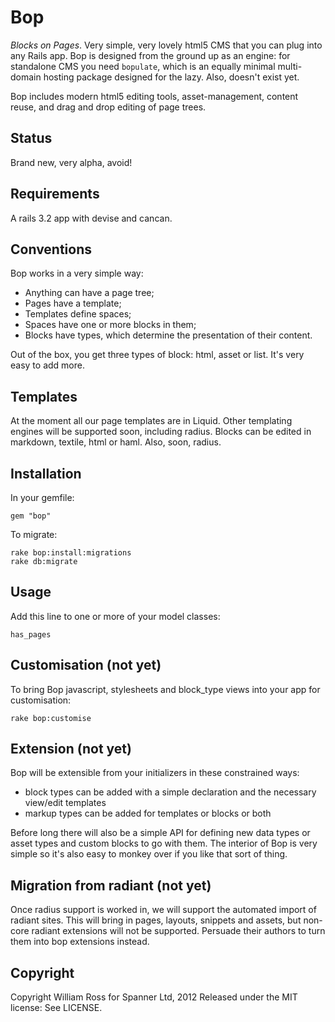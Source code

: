# Bop

*Blocks on Pages*. Very simple, very lovely html5 CMS that you can plug into any Rails app. Bop is designed
from the ground up as an engine: for standalone CMS you need `bopulate`, which is an equally minimal
multi-domain hosting package designed for the lazy. Also, doesn't exist yet.

Bop includes modern html5 editing tools, asset-management, content reuse, and drag and drop editing of
page trees.

## Status

Brand new, very alpha, avoid!

## Requirements

A rails 3.2 app with devise and cancan.

## Conventions

Bop works in a very simple way:

* Anything can have a page tree;
* Pages have a template;
* Templates define spaces;
* Spaces have one or more blocks in them;
* Blocks have types, which determine the presentation of their content.

Out of the box, you get three types of block: html, asset or list. It's very easy to add more.

## Templates

At the moment all our page templates are in Liquid. Other templating engines will be supported soon, including
radius. Blocks can be edited in markdown, textile, html or haml. Also, soon, radius.

## Installation

In your gemfile:

    gem "bop"

To migrate:

    rake bop:install:migrations
    rake db:migrate

## Usage

Add this line to one or more of your model classes:

    has_pages

## Customisation (not yet)

To bring Bop javascript, stylesheets and block_type views into your app for customisation:

    rake bop:customise

## Extension (not yet)

Bop will be extensible from your initializers in these constrained ways:

* block types can be added with a simple declaration and the necessary view/edit templates
* markup types can be added for templates or blocks or both

Before long there will also be a simple API for defining new data types or asset types and custom blocks to go 
with them. The interior of Bop is very simple so it's also easy to monkey over if you like that sort of thing.

## Migration from radiant (not yet)

Once radius support is worked in, we will support the automated import of radiant sites. This will bring in
pages, layouts, snippets and assets, but non-core radiant extensions will not be supported. Persuade their 
authors to turn them into bop extensions instead.

## Copyright

Copyright William Ross for Spanner Ltd, 2012
Released under the MIT license: See LICENSE.





